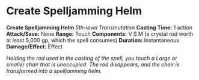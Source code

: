 # Create Spelljamming Helm

**Create Spelljamming Helm**
_5th-level Transmutation_
**Casting Time:** 1 action
**Attack/Save:** None
**Range:** Touch
**Components:** V S M (a crystal rod worth at least 5,000 gp, which the spell consumes)
**Duration:** Instantaneous
**Damage/Effect:** Effect

*Holding the rod used in the casting of the spell, you touch a Large or smaller chair that is unoccupied. The rod disappears, and the chair is transformed into a spelljamming helm.*